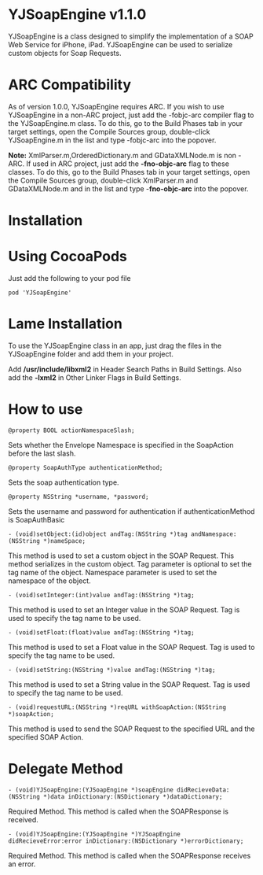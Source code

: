 # **YJSoapEngine v1.1.0** #

YJSoapEngine is a class designed to simplify the implementation of a SOAP Web Service for iPhone, iPad. YJSoapEngine can be used to serialize custom objects for Soap Requests.

# ARC Compatibility #

As of version 1.0.0, YJSoapEngine requires ARC. If you wish to use YJSoapEngine in a non-ARC project, just add the -fobjc-arc compiler flag to the YJSoapEngine.m class. To do this, go to the Build Phases tab in your target settings, open the Compile Sources group, double-click YJSoapEngine.m in the list and type -fobjc-arc into the popover.

**Note:** XmlParser.m,OrderedDictionary.m and GDataXMLNode.m is non - ARC. If used in ARC project, just add the **-fno-objc-arc** flag to these classes. To do this, go to the Build Phases tab in your target settings, open the Compile Sources group, double-click XmlParser.m and GDataXMLNode.m and  in the list and type -**fno-objc-arc** into the popover.

# Installation #

# Using CocoaPods #

Just add the following to your pod file

```pod 'YJSoapEngine' ```

# Lame Installation #

To use the YJSoapEngine class in an app, just drag the files in the YJSoapEngine folder and add them in your project.

Add **/usr/include/libxml2** in Header Search Paths in Build Settings.
Also add the **-lxml2** in Other Linker Flags in Build Settings.
# How to use #

```
@property BOOL actionNamespaceSlash;
```
Sets whether the Envelope Namespace is specified in the SoapAction before the last slash.


```
@property SoapAuthType authenticationMethod;
```
Sets the soap authentication type.

```
@property NSString *username, *password;
```
Sets the username and password for authentication if authenticationMethod is SoapAuthBasic
```
- (void)setObject:(id)object andTag:(NSString *)tag andNamespace:(NSString *)nameSpace;
```
This method is used to set a custom object in the SOAP Request. This method serializes in the custom object. Tag parameter is optional to set the tag name of the object. Namespace parameter is used to set the namespace of the object.

```
- (void)setInteger:(int)value andTag:(NSString *)tag;
```

This method is used to set an Integer value in the SOAP Request. Tag is used to specify the tag name to be used.

```
- (void)setFloat:(float)value andTag:(NSString *)tag;
```

This method is used to set a Float value in the SOAP Request. Tag is used to specify the tag name to be used.

```
- (void)setString:(NSString *)value andTag:(NSString *)tag;
```

This method is used to set a String value in the SOAP Request. Tag is used to specify the tag name to be used.

```
- (void)requestURL:(NSString *)reqURL withSoapAction:(NSString *)soapAction;
```

This method is used to send the SOAP Request to the specified URL and the specified SOAP Action.

# Delegate Method #

```
- (void)YJSoapEngine:(YJSoapEngine *)soapEngine didRecieveData:(NSString *)data inDictionary:(NSDictionary *)dataDictionary;
```
Required Method. This method is called when the SOAPResponse is received.

```
- (void)YJSoapEngine:(YJSoapEngine *)YJSoapEngine didRecieveError:error inDictionary:(NSDictionary *)errorDictionary;
```
Required Method. This method is called when the SOAPResponse receives an error.
